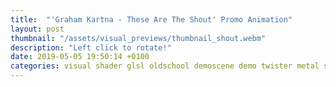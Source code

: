 ```yaml
---
title:  "'Graham Kartna - These Are The Shout' Promo Animation"
layout: post
thumbnail: "/assets/visual_previews/thumbnail_shout.webm"
description: "Left click to rotate!"
date: 2019-05-05 19:50:14 +0100
categories: visual shader glsl oldschool demoscene demo twister metal screensaver dithering scroller
---
```


